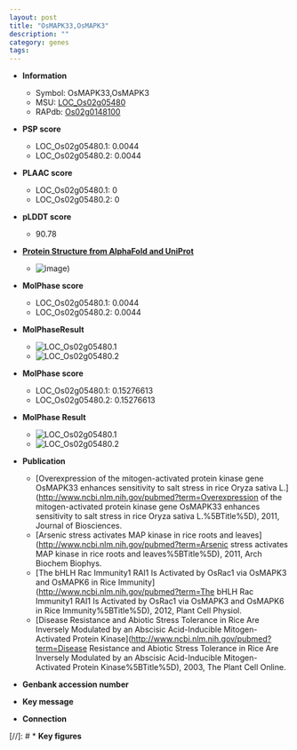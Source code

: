 ```yaml
---
layout: post
title: "OsMAPK33,OsMAPK3"
description: ""
category: genes
tags: 
---
```


* **Information**  
    + Symbol: OsMAPK33,OsMAPK3  
    + MSU: [LOC_Os02g05480](http://rice.plantbiology.msu.edu/cgi-bin/ORF_infopage.cgi?orf=LOC_Os02g05480)  
    + RAPdb: [Os02g0148100](http://rapdb.dna.affrc.go.jp/viewer/gbrowse_details/irgsp1?name=Os02g0148100)  

* **PSP score**  
    + LOC_Os02g05480.1: 0.0044 
    + LOC_Os02g05480.2: 0.0044 

* **PLAAC score**  
    + LOC_Os02g05480.1: 0 
    + LOC_Os02g05480.2: 0 

* **pLDDT score**
    + 90.78

* **[Protein Structure from AlphaFold and UniProt](https://www.uniprot.org/uniprotkb/Q6Z437/entry#structure)**
    + ![image](https://ricepsp.github.io/images/Q6/AF-Q6Z437-F1.png))

* **MolPhase score**
    + LOC_Os02g05480.1: 0.0044
    + LOC_Os02g05480.2: 0.0044

* **MolPhaseResult**
    + ![LOC_Os02g05480.1](https://ricepsp.github.io/pictures/LOC_Os02g/LOC_Os02g05480.1.png)
    + ![LOC_Os02g05480.2](https://ricepsp.github.io/pictures/LOC_Os02g/LOC_Os02g05480.2.png)

* **MolPhase score**
    + LOC_Os02g05480.1: 0.15276613
    + LOC_Os02g05480.2: 0.15276613

* **MolPhase Result**
    + ![LOC_Os02g05480.1](https://304243504.github.io/Pictures/LOC_Os02g/LOC_Os02g05480.1.png)
    + ![LOC_Os02g05480.2](https://304243504.github.io/Pictures/LOC_Os02g/LOC_Os02g05480.2.png)

* **Publication**  
    + [Overexpression of the mitogen-activated protein kinase gene OsMAPK33 enhances sensitivity to salt stress in rice Oryza sativa L.](http://www.ncbi.nlm.nih.gov/pubmed?term=Overexpression of the mitogen-activated protein kinase gene OsMAPK33 enhances sensitivity to salt stress in rice Oryza sativa L.%5BTitle%5D), 2011, Journal of Biosciences.
    + [Arsenic stress activates MAP kinase in rice roots and leaves](http://www.ncbi.nlm.nih.gov/pubmed?term=Arsenic stress activates MAP kinase in rice roots and leaves%5BTitle%5D), 2011, Arch Biochem Biophys.
    + [The bHLH Rac Immunity1 RAI1 Is Activated by OsRac1 via OsMAPK3 and OsMAPK6 in Rice Immunity](http://www.ncbi.nlm.nih.gov/pubmed?term=The bHLH Rac Immunity1 RAI1 Is Activated by OsRac1 via OsMAPK3 and OsMAPK6 in Rice Immunity%5BTitle%5D), 2012, Plant Cell Physiol.
    + [Disease Resistance and Abiotic Stress Tolerance in Rice Are Inversely Modulated by an Abscisic Acid-Inducible Mitogen-Activated Protein Kinase](http://www.ncbi.nlm.nih.gov/pubmed?term=Disease Resistance and Abiotic Stress Tolerance in Rice Are Inversely Modulated by an Abscisic Acid-Inducible Mitogen-Activated Protein Kinase%5BTitle%5D), 2003, The Plant Cell Online.

* **Genbank accession number**  

* **Key message**  

* **Connection**  

[//]: # * **Key figures**  


